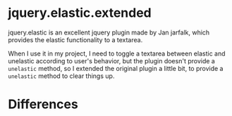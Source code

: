 jquery.elastic.extended
=======================

jquery.elastic is an excellent jquery plugin made by Jan jarfalk, which provides the elastic functionality to a textarea.

When I use it in my project, I need to toggle a textarea between elastic and unelastic according to user's behavior, but 
the plugin doesn't provide a `unelastic` method, so I extended the original plugin a little bit, to provide a `unelastic`
method to clear things up.
 
Differences
=======================
